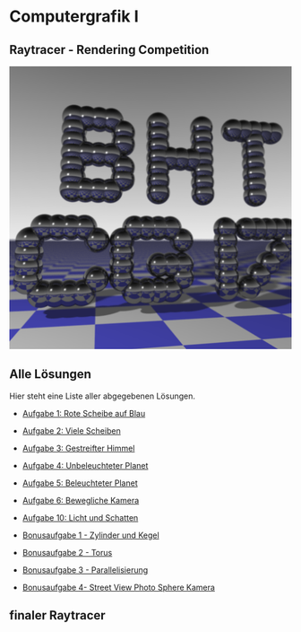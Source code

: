 # Computergrafik I

## Raytracer - Rendering Competition

![](doc/cg1-competition-ws-16-Mr_Kevin.png)

## Alle Lösungen

Hier steht eine Liste aller abgegebenen Lösungen.

- [Aufgabe 1:  Rote Scheibe auf Blau](doc/a01.md)
- [Aufgabe 2:  Viele Scheiben](doc/a02.md)
- [Aufgabe 3:  Gestreifter Himmel](doc/a03.md)
- [Aufgabe 4:  Unbeleuchteter Planet](doc/a04.md)
- [Aufgabe 5:  Beleuchteter Planet](doc/a05.md)
- [Aufgabe 6:  Bewegliche Kamera](doc/a06.md)
- [Aufgabe 10: Licht und Schatten](doc/a10.md)
 
- [Bonusaufgabe 1 - Zylinder und Kegel](doc/b01.md)
- [Bonusaufgabe 2 - Torus](doc/b02.md)
- [Bonusaufgabe 3 - Parallelisierung](doc/b03.md)
- [Bonusaufgabe 4- Street View Photo Sphere Kamera](doc/b04.md)


## finaler Raytracer



 

